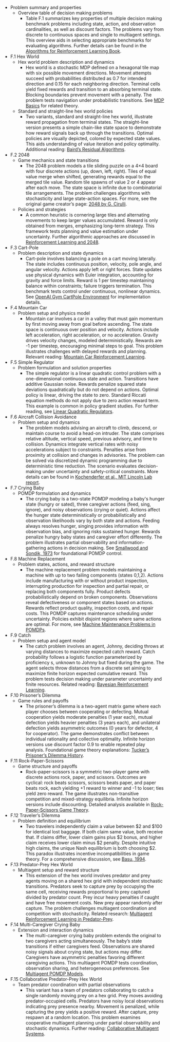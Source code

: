 - Problem summary and properties
  - Overview table of decision making problems
    - Table F.1 summarizes key properties of multiple decision making benchmark problems including state, action, and observation cardinalities, as well as discount factors. The problems vary from discrete to continuous spaces and single to multiagent settings. This overview aids in selecting appropriate benchmarks for evaluating algorithms. Further details can be found in the [Algorithms for Reinforcement Learning Book](https://web.stanford.edu/class/psych209/Readings/SuttonBartoIPRLBook2ndEd.pdf).
- F.1 Hex World
  - Hex world problem description and dynamics
    - Hex world is a stochastic MDP defined on a hexagonal tile map with six possible movement directions. Movement attempts succeed with probabilities distributed as 0.7 for intended direction and 0.15 for each neighboring direction. Terminal cells yield fixed rewards and transition to an absorbing terminal state. Blocking boundaries prevent movement with a penalty. The problem tests navigation under probabilistic transitions. See [MDP Basics](https://web.stanford.edu/class/psych209/Readings/SuttonBartoIPRLBook2ndEd.pdf) for related theory.
  - Standard and straight-line hex world policies
    - Two variants, standard and straight-line hex world, illustrate reward propagation from terminal states. The straight-line version presents a simple chain-like state space to demonstrate how reward signals back up through the transitions. Optimal policies are visually depicted, colored by expected state values. This aids understanding of value iteration and policy optimality. Additional reading: [Baird’s Residual Algorithms](https://proceedings.mlr.press/v95/baird15a.html).
- F.2 2048
  - Game mechanics and state transitions
    - The 2048 problem models a tile sliding puzzle on a 4×4 board with four discrete actions (up, down, left, right). Tiles of equal value merge when shifted, generating rewards equal to the merged tile value. Random tile spawns of value 2 or 4 appear after each move. The state space is infinite due to combinatorial tile arrangements. The problem challenges algorithms with stochasticity and large state-action spaces. For more, see the original game creator’s page: [2048 by G. Cirulli](https://gabrielecirulli.github.io/2048/).
  - Policies and strategies
    - A common heuristic is cornering large tiles and alternating movements to keep larger values accumulated. Reward is only obtained from merges, emphasizing long-term strategy. This framework tests planning and value estimation under uncertainty. Further algorithmic approaches are discussed in [Reinforcement Learning and 2048](https://arxiv.org/abs/1710.02939).
- F.3 Cart-Pole
  - Problem description and state dynamics
    - Cart-pole involves balancing a pole on a cart moving laterally. The state includes continuous position, velocity, pole angle, and angular velocity. Actions apply left or right forces. State updates use physical dynamics with Euler integration, accounting for gravity and force limits. Reward is 1 per timestep maintaining balance within constraints; failure triggers termination. This benchmark tests control under continuous, nonlinear dynamics. See [OpenAI Gym CartPole Environment](https://gym.openai.com/envs/CartPole-v1/) for implementation details.
- F.4 Mountain Car
  - Problem setup and physics model
    - Mountain car involves a car in a valley that must gain momentum by first moving away from goal before ascending. The state space is continuous over position and velocity. Actions include left acceleration, right acceleration, or no acceleration. Gravity drives velocity changes, modeled deterministically. Rewards are -1 per timestep, encouraging minimal steps to goal. This problem illustrates challenges with delayed rewards and planning. Relevant reading: [Mountain Car Reinforcement Learning](https://webdocs.cs.ualberta.ca/~sutton/book/ebook/node13.html).
- F.5 Simple Regulator
  - Problem formulation and solution properties
    - The simple regulator is a linear quadratic control problem with a one-dimensional continuous state and action. Transitions have additive Gaussian noise. Rewards penalize squared state deviations quadratically but do not depend on actions. Optimal policy is linear, driving the state to zero. Standard Riccati equation methods do not apply due to zero action reward term. This example is common in policy gradient studies. For further reading, see [Linear Quadratic Regulators](https://web.stanford.edu/~boyd/cvxbook/bv_cvxbook.pdf).
- F.6 Aircraft Collision Avoidance
  - Problem setup and dynamics
    - The problem models advising an aircraft to climb, descend, or maintain course to avoid a head-on intruder. The state comprises relative altitude, vertical speed, previous advisory, and time to collision. Dynamics integrate vertical rates with noisy accelerations subject to constraints. Penalties arise from proximity at collision and changes in advisories. The problem can be solved via discretized dynamic programming due to deterministic time reduction. The scenario evaluates decision-making under uncertainty and safety-critical constraints. More details can be found in [Kochenderfer et al., MIT Lincoln Lab report](https://arxiv.org/abs/1109.0529).
- F.7 Crying Baby
  - POMDP formulation and dynamics
    - The crying baby is a two-state POMDP modeling a baby's hunger state (hungry or sated), three caregiver actions (feed, sing, ignore), and noisy observations (crying or quiet). Actions affect the hunger state deterministically or probabilistically and observation likelihoods vary by both state and actions. Feeding always resolves hunger, singing provides information with observation bias, and ignoring risks sustained hunger. Rewards penalize hungry baby states and caregiver effort differently. The problem illustrates partial observability and information-gathering actions in decision making. See [Smallwood and Sondik, 1973](https://pubsonline.informs.org/doi/abs/10.1287/opre.21.5.1071) for foundational POMDP control.
- F.8 Machine Replacement
  - Problem states, actions, and reward structure
    - The machine replacement problem models maintaining a machine with up to two failing components (states 0,1,2). Actions include manufacturing with or without product inspection, interrupting production for inspection and partial repair, or replacing both components fully. Product defects probabilistically depend on broken components. Observations reveal defectiveness or component states based on actions. Rewards reflect product quality, inspection costs, and repair costs. This POMDP captures maintenance scheduling under uncertainty. Policies exhibit disjoint regions where same actions are optimal. For more, see [Machine Maintenance Problems in POMDPs](https://doi.org/10.1287/opre.21.5.1071).
- F.9 Catch
  - Problem setup and agent model
    - The catch problem involves an agent, Johnny, deciding throws at varying distances to maximize expected catch reward. Catch probability follows a logistic function parameterized by proficiency s, unknown to Johnny but fixed during the game. The agent selects throw distances from a discrete set aiming to maximize finite horizon expected cumulative reward. This problem tests decision making under parameter uncertainty and finite resources. Related reading: [Bayesian Reinforcement Learning](https://people.eecs.berkeley.edu/~pabbeel/cs287-fa09/notes/lecture19.pdf).
- F.10 Prisoner’s Dilemma
  - Game rules and payoffs
    - The prisoner’s dilemma is a two-agent matrix game where each player chooses between cooperating or defecting. Mutual cooperation yields moderate penalties (1 year each), mutual defection yields heavier penalties (3 years each), and unilateral defection yields asymmetric outcomes (0 years for defector, 4 for cooperator). The game demonstrates conflict between individual rationality and collective optimality. Infinite horizon versions use discount factor 0.9 to enable repeated play analysis. Foundational game theory explanations: [Tucker’s Prisoner’s Dilemma History](https://plato.stanford.edu/entries/prisoner-dilemma/).
- F.11 Rock-Paper-Scissors
  - Game structure and payoffs
    - Rock-paper-scissors is a symmetric two-player game with discrete actions rock, paper, and scissors. Outcomes are cyclical: rock beats scissors, scissors beats paper, and paper beats rock, each yielding +1 reward to winner and -1 to loser; ties yield zero reward. The game illustrates non-transitive competition and mixed-strategy equilibria. Infinite horizon versions include discounting. Detailed analysis available in [Rock-Paper-Scissors Game Theory](https://mathworld.wolfram.com/Rock-Paper-Scissors.html).
- F.12 Traveler’s Dilemma
  - Problem definition and equilibrium
    - Two travelers independently claim a value between $2 and $100 for identical lost baggage. If both claim same value, both receive that. If claims differ, lower claim gains plus $2 bonus, and higher claim receives lower claim minus $2 penalty. Despite intuitive high claims, the unique Nash equilibrium is both choosing $2. This paradox illustrates incentive incompatibilities in game theory. For a comprehensive discussion, see [Basu, 1994](https://www.jstor.org/stable/2117927).
- F.13 Predator-Prey Hex World
  - Multiagent setup and reward structure
    - This extension of the hex world involves predator and prey agents moving on a shared hex grid with independent stochastic transitions. Predators seek to capture prey by occupying the same cell, receiving rewards proportional to prey captured divided by predator count. Prey incur heavy penalties if caught and have free movement costs. New prey appear randomly after capture. The problem challenges multiagent coordination and competition with stochasticity. Related research: [Multiagent Reinforcement Learning in Predator-Prey](https://dl.acm.org/doi/10.5555/2011632).
- F.14 Multi-Caregiver Crying Baby
  - Extension and interaction dynamics
    - The multi-caregiver crying baby problem extends the original to two caregivers acting simultaneously. The baby’s state transitions if either caregivers feed. Observations are shared noisy signals about crying state, but actions may differ. Caregivers have asymmetric penalties favoring different caregiving actions. This multiagent POMDP tests coordination, observation sharing, and heterogeneous preferences. See [Multiagent POMDP Models](https://papers.nips.cc/paper/7937-scalable-planning-and-learning-for-collaborative-multiagent-pomdps).
- F.15 Collaborative Predator-Prey Hex World
  - Team predator coordination with partial observations
    - This variant has a team of predators collaborating to catch a single randomly moving prey on a hex grid. Prey moves avoiding predator-occupied cells. Predators have noisy local observations indicating prey presence nearby. Movement is penalized, while capturing the prey yields a positive reward. After capture, prey respawn at a random location. This problem examines cooperative multiagent planning under partial observability and stochastic dynamics. Further reading: [Collaborative Multiagent Systems](https://ieeexplore.ieee.org/document/8892403).
